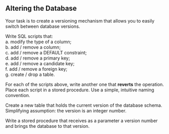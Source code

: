 ## Altering the Database
Your task is to create a versioning mechanism that allows you to easily switch between database versions.  

Write SQL scripts that:  
a. modify the type of a column;  
b. add / remove a column;  
c. add / remove a DEFAULT constraint;  
d. add / remove a primary key;  
e. add / remove a candidate key;  
f. add / remove a foreign key;  
g. create / drop a table.  
  
For each of the scripts above, write another one that **reverts** the operation. Place each script in a stored procedure. Use a simple, intuitive naming convention.

Create a new table that holds the current version of the database schema. Simplifying assumption: the version is an integer number.

Write a stored procedure that receives as a parameter a version number and brings the database to that version.
